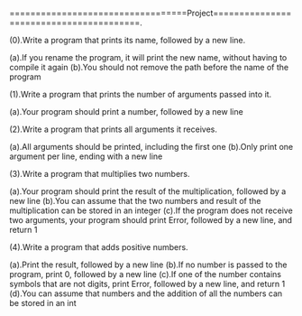 ==================================Project========================================.

(0).Write a program that prints its name, followed by a new line.

  (a).If you rename the program, it will print the new name, without having to compile it again
  (b).You should not remove the path before the name of the program

(1).Write a program that prints the number of arguments passed into it.

  (a).Your program should print a number, followed by a new line

(2).Write a program that prints all arguments it receives.

  (a).All arguments should be printed, including the first one
  (b).Only print one argument per line, ending with a new line

(3).Write a program that multiplies two numbers.

  (a).Your program should print the result of the multiplication, followed by a new line
  (b).You can assume that the two numbers and result of the multiplication can be stored in an integer
  (c).If the program does not receive two arguments, your program should print Error, followed by a new line, and return 1

(4).Write a program that adds positive numbers.

 (a).Print the result, followed by a new line
 (b).If no number is passed to the program, print 0, followed by a new line
 (c).If one of the number contains symbols that are not digits, print Error, followed by a new line, and return 1
 (d).You can assume that numbers and the addition of all the numbers can be stored in an int


